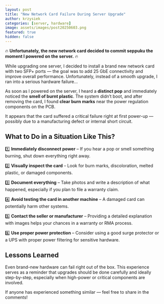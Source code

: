 ```yaml
---
layout: post
title: "New Network Card Failure During Server Upgrade"
author: krzysiek
categories: [server, hardware]
image: assets/images/post20250603.png
featured: true
hidden: false
---
```




 🔥 **Unfortunately, the new network card decided to commit seppuku the moment I powered on the server.** 🔥

While upgrading one server, I decided to install a brand new network card with two SFP+ ports — the goal was to add 25 GbE connectivity and improve overall performance. Unfortunately, instead of a smooth upgrade, I ran into a serious hardware failure…


As soon as I powered on the server, I heard a **distinct pop** and immediately noticed the **smell of burnt plastic**. The system didn’t boot, and after removing the card, I found **clear burn marks** near the power regulation components on the PCB.

It appears that the card suffered a critical failure right at first power-up — possibly due to a manufacturing defect or internal short circuit.

## What to Do in a Situation Like This?

1️⃣ **Immediately disconnect power** 
– If you hear a pop or smell something burning, shut down everything right away.

2️⃣ **Visually inspect the card** 
– Look for burn marks, discoloration, melted plastic, or damaged components.

3️⃣ **Document everything** 
– Take photos and write a description of what happened, especially if you plan to file a warranty claim.

4️⃣ **Avoid testing the card in another machine** 
– A damaged card can potentially harm other systems.

5️⃣ **Contact the seller or manufacturer** 
– Providing a detailed explanation with images helps your chances in a warranty or RMA process.

6️⃣ **Use proper power protection** 
– Consider using a good surge protector or a UPS with proper power filtering for sensitive hardware.


## Lessons Learned

Even brand-new hardware can fail right out of the box. 
This experience serves as a reminder that upgrades should be done carefully and ideally step-by-step, especially when high-power or critical components are involved.

If anyone has experienced something similar — feel free to share in the comments!
